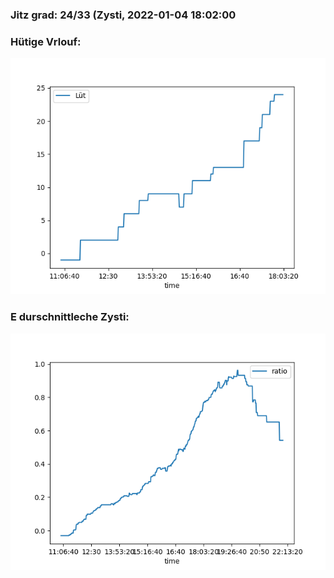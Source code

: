 ### Jitz grad: 24/33 (Zysti, 2022-01-04 18:02:00

### Hütige Vrlouf:
![Graph](Today.png)

### E durschnittleche Zysti:
![Graph](Zysti.png)